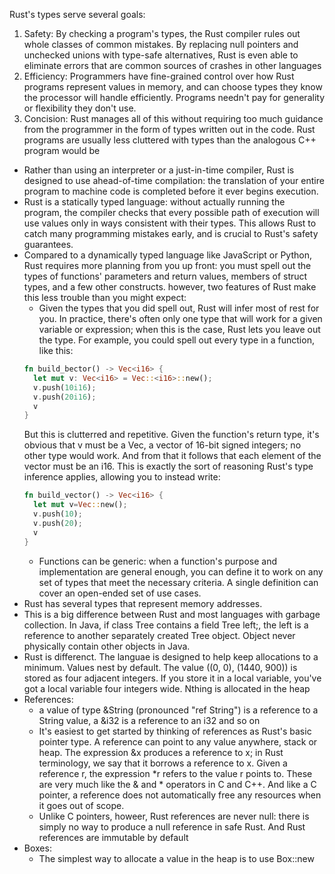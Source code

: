 Rust's types serve several goals:
1. Safety:
  By checking a program's types, the Rust compiler rules out whole classes of common mistakes. By replacing null pointers and unchecked unions with type-safe alternatives, Rust is even able to eliminate errors that are common sources of crashes in other languages
2. Efficiency:
   Programmers have fine-grained control over how Rust programs represent values in memory, and can choose types they know the processor will handle efficiently. Programs needn't pay for generality or flexibility they don't use.
3. Concision:
   Rust manages all of this without requiring too much guidance from the programmer in the form of types written out in the code. Rust programs are usually less cluttered with types than the analogous C++ program would be

- Rather than using an interpreter or a just-in-time compiler, Rust is designed to use ahead-of-time compilation: the translation of your entire program to machine code is completed before it ever begins execution.
- Rust is a statically typed language: without actually running the program, the compiler checks that every possible path of execution will use values only in ways consistent with their types. This allows Rust to catch many programming mistakes early, and is crucial to Rust's safety guarantees.
- Compared to a dynamically typed language like JavaScript or Python, Rust requires more planning from you up front: you must spell out the types of functions' parameters and return values, members of struct types, and a few other constructs. however, two features of Rust make this less trouble than you might expect:
  - Given the types that you did spell out, Rust will infer most of rest for you. In practice, there's often only one type that will work for a given variable or expression; when this is the case, Rust lets you leave out the type. For example, you could spell out every type in a function, like this:
  ```rust
  fn build_bector() -> Vec<i16> {
    let mut v: Vec<i16> = Vec::<i16>::new();
    v.push(10i16);
    v.push(20i16);
    v
  }
  ```
    But this is clutterred and repetitive. Given the function's return type, it's obvious that v must be a Vec<i16>, a vector of 16-bit signed integers; no other type would work. And from that it follows that each element of the vector must be an i16. This is exactly the sort of reasoning Rust's type inference applies, allowing you to instead write:
  ```rust
  fn build_vector() -> Vec<i16> {
    let mut v=Vec::new();
    v.push(10);
    v.push(20);
    v
  }
  ```
  - Functions can be generic: when a function's purpose and implementation are general enough, you can define it to work on any set of types that meet the necessary criteria. A single definition can cover an open-ended set of use cases.
- Rust has several types that represent memory addresses.
- This is a big difference between Rust and most languages with garbage collection. In Java, if class Tree contains a field Tree left;, the left is a reference to another separately created Tree object. Object never physically contain other objects in Java.
- Rust is differenct. The languae is designed to help keep allocations to a minimum. Values nest by default. The value ((0, 0), (1440, 900)) is stored as four adjacent integers. If you store it in a local variable, you've got a local variable four integers wide. Nthing is allocated in the heap
- References:
  - a value of type &String (pronounced "ref String") is a reference to a String value, a &i32 is a reference to an i32 and so on
  - It's easiest to get started by thinking of references as Rust's basic pointer type. A reference can point to any value anywhere, stack or heap. The expression &x produces a reference to x; in Rust terminology, we say that it borrows a reference to x. Given a reference r, the expression *r refers to the value r points to. These are very much like the & and * operators in C and C++. And like a C pointer, a reference does not automatically free any resources when it goes out of scope.
  - Unlike C pointers, howeer, Rust references are never null: there is simply no way to produce a null reference in safe Rust. And Rust references are immutable by default
- Boxes:
  - The simplest way to allocate a value in the heap is to use Box::new